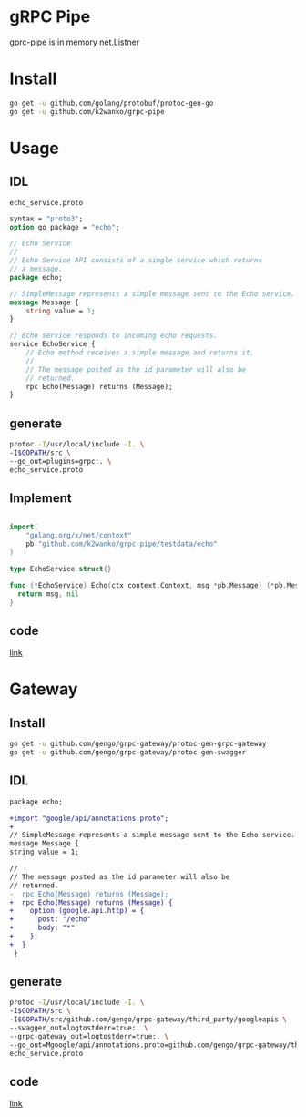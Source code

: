 # gRPC Pipe

gprc-pipe is in memory net.Listner

# Install

```sh
go get -u github.com/golang/protobuf/protoc-gen-go
go get -u github.com/k2wanko/grpc-pipe
```

# Usage

## IDL

`echo_service.proto`

```protobuf
syntax = "proto3";
option go_package = "echo";

// Echo Service
//
// Echo Service API consists of a single service which returns
// a message.
package echo;

// SimpleMessage represents a simple message sent to the Echo service.
message Message {
    string value = 1;
}

// Echo service responds to incoming echo requests.
service EchoService {
    // Echo method receives a simple message and returns it.
    //
    // The message posted as the id parameter will also be
    // returned.
    rpc Echo(Message) returns (Message);
}
```

## generate

```sh
protoc -I/usr/local/include -I. \
-I$GOPATH/src \
--go_out=plugins=grpc:. \
echo_service.proto
```

## Implement

```go

import(
    "golang.org/x/net/context"
    pb "github.com/k2wanko/grpc-pipe/testdata/echo"
)

type EchoService struct{}

func (*EchoService) Echo(ctx context.Context, msg *pb.Message) (*pb.Message, error) {
  return msg, nil
}

```

## code

[link](pipe_test.go)

# Gateway

## Install

```sh
go get -u github.com/gengo/grpc-gateway/protoc-gen-grpc-gateway
go get -u github.com/gengo/grpc-gateway/protoc-gen-swagger
```

## IDL

```diff
package echo;

+import "google/api/annotations.proto";
+
// SimpleMessage represents a simple message sent to the Echo service.
message Message {
string value = 1;

//
// The message posted as the id parameter will also be
// returned.
-  rpc Echo(Message) returns (Message);
+  rpc Echo(Message) returns (Message) {
+    option (google.api.http) = {
+      post: "/echo"
+      body: "*"
+    };
+  }
 }
```

## generate

```sh
protoc -I/usr/local/include -I. \
-I$GOPATH/src \
-I$GOPATH/src/github.com/gengo/grpc-gateway/third_party/googleapis \
--swagger_out=logtostderr=true:. \
--grpc-gateway_out=logtostderr=true:. \
--go_out=Mgoogle/api/annotations.proto=github.com/gengo/grpc-gateway/third_party/googleapis/google/api,plugins=grpc:. \
echo_service.proto
```

## code

[link](gateway/server_test.go)
